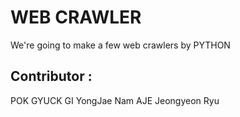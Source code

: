 # WEB CRAWLER

We're going to make a few web crawlers by PYTHON

## Contributor :
POK GYUCK GI YongJae Nam 
AJE Jeongyeon Ryu
